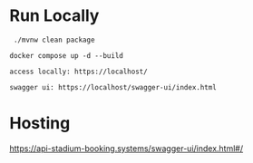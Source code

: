 # Run Locally 

``` ./mvnw clean package```

``` docker compose up -d --build ```

``` access locally: https://localhost/ ```

``` swagger ui: https://localhost/swagger-ui/index.html ```

# Hosting

https://api-stadium-booking.systems/swagger-ui/index.html#/
